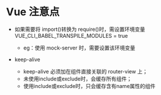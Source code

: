 # Vue 注意点

- 如果需要将 import()转换为 require()时，需设置环境变量 VUE_CLI_BABEL_TRANSPILE_MODULES = true
  - eg：使用 mock-server 时，需要设置该环境变量

- keep-alive
  - keep-alive 必须加在组件直接关联的 router-view 上；
  - 未使用include或exclude时，会缓存所有组件；
  - 使用include或exclude时，只会缓存含有name属性的组件